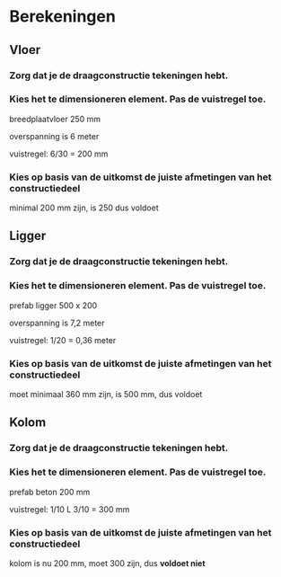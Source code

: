 # Berekeningen


## Vloer

### Zorg dat je de draagconstructie tekeningen hebt.

### Kies het te dimensioneren element. Pas de vuistregel toe.

breedplaatvloer 250 mm

overspanning is 6 meter

vuistregel:
6/30 = 200 mm

### Kies op basis van de uitkomst de juiste afmetingen van het constructiedeel

minimal 200 mm zijn, is 250 dus voldoet


## Ligger

### Zorg dat je de draagconstructie tekeningen hebt.

### Kies het te dimensioneren element. Pas de vuistregel toe.

prefab ligger
500 x 200

overspanning is 7,2 meter

vuistregel:
1/20 = 0,36 meter


### Kies op basis van de uitkomst de juiste afmetingen van het constructiedeel

moet minimaal 360 mm zijn, is 500 mm, dus voldoet



## Kolom

### Zorg dat je de draagconstructie tekeningen hebt.

### Kies het te dimensioneren element. Pas de vuistregel toe.

prefab beton
200 mm

vuistregel:
1/10 L 
3/10 = 300 mm

### Kies op basis van de uitkomst de juiste afmetingen van het constructiedeel

kolom is nu 200 mm, moet 300 zijn, dus **voldoet niet**
